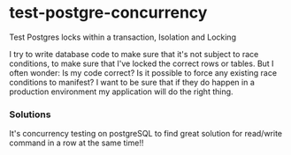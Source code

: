 # test-postgre-concurrency
Test Postgres locks within a transaction, Isolation and Locking

I try to write database code to make sure that it's not subject to race conditions, to make sure that I've locked the correct rows or tables. But I often wonder: Is my code correct? Is it possible to force any existing race conditions to manifest? I want to be sure that if they do happen in a production environment my application will do the right thing.

### Solutions
It's concurrency testing on postgreSQL to find great solution for read/write command in a row at the same time!!
